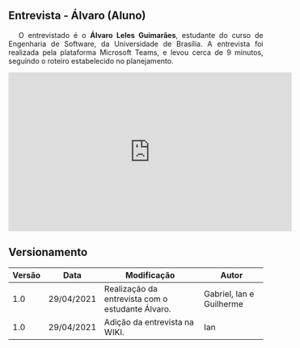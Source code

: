 ## Entrevista - Álvaro (Aluno)

<p style="text-indent: 20px; text-align: justify">
O entrevistado é o <b>Álvaro Leles Guimarães</b>, estudante do curso de Engenharia de Software, da Universidade de Brasília. A entrevista foi realizada pela plataforma Microsoft Teams, e levou cerca de 9 minutos, seguindo o roteiro estabelecido no planejamento.
</p>

<div align="center">
    <iframe width="560" height="315" src="https://www.youtube.com/embed/0bvap0xA3HM" title="YouTube video player" frameborder="0" allow="accelerometer; autoplay; clipboard-write; encrypted-media; gyroscope; picture-in-picture" allowfullscreen></iframe>
</div>

## Versionamento

| Versão | Data | Modificação | Autor |
|--|--|--|--|
| 1.0 | 29/04/2021 | Realização da entrevista com o estudante Álvaro. | Gabriel, Ian e Guilherme |
| 1.0 | 29/04/2021 | Adição da entrevista na WIKI. | Ian |